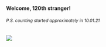 #### Welcome, 120th stranger!

###### <sup>P.S. counting started approximately in 10.01.21</sup>

<img src="https://kraftwerk28.pp.ua/vcnt.png"></img>
